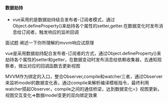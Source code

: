 
#### 数据劫持
* vue采用的是数据劫持结合发布者-订阅者模式，通过Object.defineProperty()来劫持各个属性的setter,getter.在数据变化时发布消息给订阅者，触发响应的监听回调


面试题
阐述一下你所理解的mvvm响应试原理

vue是采用数据劫持配合发布者-订阅者的方式，通过Object.defineProperty()来劫持各个属性的setter和getter，在数据变动时发布消息给依赖收集器，去通知观察者，做出对应的回调函数去更新视图

MVVM作为绑定的入口，整合Observer,compile和watcher三者，通过Observer来监听model的数据变化表，通过compile来解析编译模板指令，最终利用watcher搭起Observer，compile之间的通信桥梁，达到数据变化=》视图更新。视图交互变化=>数据model变更的双向绑定效果